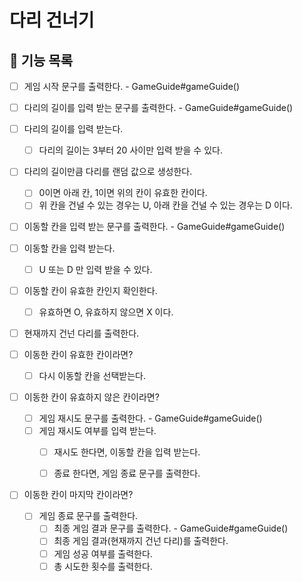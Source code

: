 # 다리 건너기

## 📄 기능 목록
- [ ] 게임 시작 문구를 출력한다. - GameGuide#gameGuide()
- [ ] 다리의 길이를 입력 받는 문구를 출력한다. - GameGuide#gameGuide()
- [ ] 다리의 길이를 입력 받는다.
  - [ ] 다리의 길이는 3부터 20 사이만 입력 받을 수 있다.
- [ ] 다리의 길이만큼 다리를 랜덤 값으로 생성한다.
  - [ ] 0이면 아래 칸, 1이면 위의 칸이 유효한 칸이다.
  - [ ] 위 칸을 건널 수 있는 경우는 U, 아래 칸을 건널 수 있는 경우는 D 이다.
- [ ] 이동할 칸을 입력 받는 문구를 출력한다. - GameGuide#gameGuide()
- [ ] 이동할 칸을 입력 받는다.
  - [ ] U 또는 D 만 입력 받을 수 있다.
- [ ] 이동할 칸이 유효한 칸인지 확인한다.
  - [ ] 유효하면 O, 유효하지 않으면 X 이다.
- [ ] 현재까지 건넌 다리를 출력한다.


- [ ] 이동한 칸이 유효한 칸이라면? 
  -  [ ] 다시 이동할 칸을 선택받는다.


- [ ] 이동한 칸이 유효하지 않은 칸이라면? 
  - [ ] 게임 재시도 문구를 출력한다. - GameGuide#gameGuide()
  - [ ] 게임 재시도 여부를 입력 받는다.
    - [ ] 재시도 한다면, 이동할 칸을 입력 받는다.
    - [ ] 종료 한다면, 게임 종료 문구를 출력한다.


- [ ] 이동한 칸이 마지막 칸이라면?
  - [ ] 게임 종료 문구를 출력한다.
    - [ ] 최종 게임 결과 문구를 출력한다. - GameGuide#gameGuide()
    - [ ] 최종 게임 결과(현재까지 건넌 다리)를 출력한다. 
    - [ ] 게임 성공 여부를 출력한다.
    - [ ] 총 시도한 횟수를 출력한다.
